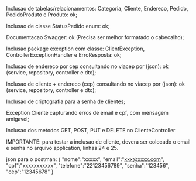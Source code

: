 Inclusao de tabelas/relacionamentos: Categoria, Cliente, Endereco, Pedido, PedidoProduto e Produto: ok;

Inclusao de classe StatusPedido enum: ok;

Documentacao Swagger: ok (Precisa ser melhor formatado o cabecalho);

Inclusao package exception com classe: ClientException, ControllerExceptionHandler e ErroResposta: ok;

Inclusao de endereco por cep consultando no viacep por (json): ok (service, repository, controller e dto);

Inclusao de cliente + endereco (cep) consultando no viacep por (json): ok (service, repository, controller e dto);

Inclusao de criptografia para a senha de clientes;

Exception Cliente capturando erros de email e cpf, com mensagem amigavel;

Inclusao dos metodos GET, POST, PUT e DELETE no ClienteController

IMPORTANTE: para testar a inclusao de cliente, devera ser colocado o email e senha no arquivo application, linhas 24 e 25.

json para o postman:
 {
    "nome":"xxxxx",
    "email":"xxx@xxxx.com",
    "cpf":"xxxxxxxxxxx",
    "telefone":"22123456789",
    "senha":"123456",
    "cep":"12345678"
}
